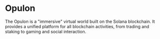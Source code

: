 # Opulon
The Opulon is a "immersive" virtual world built on the Solana blockchain. It provides a unified platform for all blockchain activities, from trading and staking to gaming and social interaction.
